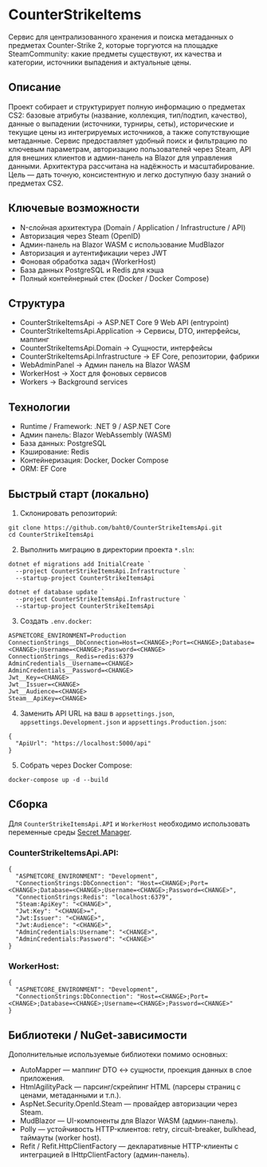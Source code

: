 # CounterStrikeItems
Сервис для централизованного хранения и поиска метаданных о предметах Counter-Strike 2, которые торгуются на площадке SteamCommunity: какие предметы существуют, их качества и категории, источники выпадения и актуальные цены.

## Описание
Проект собирает и структурирует полную информацию о предметах CS2: базовые атрибуты (название, коллекция, тип/подтип, качество), данные о выпадении (источники, турниры, сеты), исторические и текущие цены из интегрируемых источников, а также сопутствующие метаданные. Сервис предоставляет удобный поиск и фильтрацию по ключевым параметрам, авторизацию пользователей через Steam, API для внешних клиентов и админ-панель на Blazor для управления данными. Архитектура рассчитана на надёжность и масштабирование. Цель — дать точную, консистентную и легко доступную базу знаний о предметах CS2.

## Ключевые возможности
* N-слойная архитектура (Domain / Application / Infrastructure / API)
* Авторизация через Steam (OpenID)
* Админ-панель на Blazor WASM с использование MudBlazor
* Авторизация и аутентификации через JWT
* Фоновая обработка задач (WorkerHost)
* База данных PostgreSQL и Redis для кэша
* Полный контейнерный стек (Docker / Docker Compose)

## Структура
* CounterStrikeItemsApi                    -> ASP.NET Core 9 Web API (entrypoint)
* CounterStrikeItemsApi.Application        -> Сервисы, DTO, интерфейсы, маппинг
* CounterStrikeItemsApi.Domain             -> Сущности, интерфейсы
* CounterStrikeItemsApi.Infrastructure     -> EF Core, репозитории, фабрики
* WebAdminPanel                            -> Админ панель на Blazor WASM
* WorkerHost                               -> Хост для фоновых сервисов
* Workers                                  -> Background services

## Технологии
* Runtime / Framework: .NET 9 / ASP.NET Core
* Админ панель: Blazor WebAssembly (WASM)
* База данных: PostgreSQL
* Кэширование: Redis
* Контейнеризация: Docker, Docker Compose
* ORM: EF Core

## Быстрый старт (локально)
1. Склонировать репозиторий:
```
git clone https://github.com/baht0/CounterStrikeItemsApi.git
cd CounterStrikeItemsApi
```
2. Выполнить миграцию в директории проекта `*.sln`:
```
dotnet ef migrations add InitialCreate `
  --project CounterStrikeItemsApi.Infrastructure `
  --startup-project CounterStrikeItemsApi

dotnet ef database update `
  --project CounterStrikeItemsApi.Infrastructure `
  --startup-project CounterStrikeItemsApi
```
3. Создать `.env.docker`:
```
ASPNETCORE_ENVIRONMENT=Production
ConnectionStrings__DbConnection=Host=<CHANGE>;Port=<CHANGE>;Database=<CHANGE>;Username=<CHANGE>;Password=<CHANGE>
ConnectionStrings__Redis=redis:6379
AdminCredentials__Username=<CHANGE>
AdminCredentials__Password=<CHANGE>
Jwt__Key=<CHANGE>
Jwt__Issuer=<CHANGE>
Jwt__Audience=<CHANGE>
Steam__ApiKey=<CHANGE>
```
4. Заменить API URL на ваш в `appsettings.json`, `appsettings.Development.json` и `appsettings.Production.json`:
```
{
  "ApiUrl": "https://localhost:5000/api"
}
```
5. Собрать через Docker Compose:
```
docker-compose up -d --build
```

## Сборка
Для `CounterStrikeItemsApi.API` и `WorkerHost` необходимо использовать переменные среды [Secret Manager](https://learn.microsoft.com/ru-ru/aspnet/core/security/app-secrets?view=aspnetcore-9.0&tabs=windows#secret-manager).
### CounterStrikeItemsApi.API:
```
{
  "ASPNETCORE_ENVIRONMENT": "Development",
  "ConnectionStrings:DbConnection": "Host=<CHANGE>;Port=<CHANGE>;Database=<CHANGE>;Username=<CHANGE>;Password=<CHANGE>",
  "ConnectionStrings:Redis": "localhost:6379",
  "Steam:ApiKey": "<CHANGE>",
  "Jwt:Key": "<CHANGE>=",
  "Jwt:Issuer": "<CHANGE>",
  "Jwt:Audience": "<CHANGE>",
  "AdminCredentials:Username": "<CHANGE>",
  "AdminCredentials:Password": "<CHANGE>"
}
```
### WorkerHost:
```
{
  "ASPNETCORE_ENVIRONMENT": "Development",
  "ConnectionStrings:DbConnection": "Host=<CHANGE>;Port=<CHANGE>;Database=<CHANGE>;Username=<CHANGE>;Password=<CHANGE>"
}
```
## Библиотеки / NuGet-зависимости
Дополнительные используемые библиотеки помимо основных:
* AutoMapper — маппинг DTO ↔ сущности, проекция данных в слое приложения.
* HtmlAgilityPack — парсинг/скрейпинг HTML (парсеры страниц с ценами, метаданными и т.п.).
* AspNet.Security.OpenId.Steam — провайдер авторизации через Steam.
* MudBlazor — UI-компоненты для Blazor WASM (админ-панель).
* Polly — устойчивость HTTP-клиентов: retry, circuit-breaker, bulkhead, таймауты (worker host).
* Refit / Refit.HttpClientFactory — декларативные HTTP-клиенты с интеграцией в IHttpClientFactory (админ-панель).
